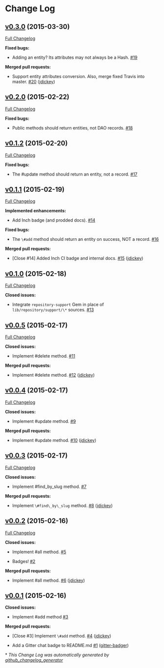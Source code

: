 # Change Log

## [v0.3.0](https://github.com/jdickey/repository-base/tree/v0.3.0) (2015-03-30)

[Full Changelog](https://github.com/jdickey/repository-base/compare/v0.2.0...v0.3.0)

**Fixed bugs:**

- Adding an entity? Its attributes may not always be a Hash. [\#19](https://github.com/jdickey/repository-base/issues/19)

**Merged pull requests:**

- Support entity attributes conversion. Also, merge fixed Travis into master. [\#20](https://github.com/jdickey/repository-base/pull/20) ([jdickey](https://github.com/jdickey))

## [v0.2.0](https://github.com/jdickey/repository-base/tree/v0.2.0) (2015-02-22)

[Full Changelog](https://github.com/jdickey/repository-base/compare/v0.1.2...v0.2.0)

**Fixed bugs:**

- Public methods should return entities, not DAO records. [\#18](https://github.com/jdickey/repository-base/issues/18)

## [v0.1.2](https://github.com/jdickey/repository-base/tree/v0.1.2) (2015-02-20)

[Full Changelog](https://github.com/jdickey/repository-base/compare/v0.1.1...v0.1.2)

**Fixed bugs:**

- The \#update method should return an entity, not a record. [\#17](https://github.com/jdickey/repository-base/issues/17)

## [v0.1.1](https://github.com/jdickey/repository-base/tree/v0.1.1) (2015-02-19)

[Full Changelog](https://github.com/jdickey/repository-base/compare/v0.1.0...v0.1.1)

**Implemented enhancements:**

- Add Inch badge \(and prodded docs\). [\#14](https://github.com/jdickey/repository-base/issues/14)

**Fixed bugs:**

- The `\#add` method should return an entity on success, NOT a record. [\#16](https://github.com/jdickey/repository-base/issues/16)

**Merged pull requests:**

- \[Close \#14\] Added Inch CI badge and internal docs. [\#15](https://github.com/jdickey/repository-base/pull/15) ([jdickey](https://github.com/jdickey))

## [v0.1.0](https://github.com/jdickey/repository-base/tree/v0.1.0) (2015-02-18)

[Full Changelog](https://github.com/jdickey/repository-base/compare/v0.0.5...v0.1.0)

**Closed issues:**

- Integrate `repository-support` Gem in place of `lib/repository/support/\*` sources. [\#13](https://github.com/jdickey/repository-base/issues/13)

## [v0.0.5](https://github.com/jdickey/repository-base/tree/v0.0.5) (2015-02-17)

[Full Changelog](https://github.com/jdickey/repository-base/compare/v0.0.4...v0.0.5)

**Closed issues:**

- Implement \#delete method. [\#11](https://github.com/jdickey/repository-base/issues/11)

**Merged pull requests:**

- Implement \#delete method. [\#12](https://github.com/jdickey/repository-base/pull/12) ([jdickey](https://github.com/jdickey))

## [v0.0.4](https://github.com/jdickey/repository-base/tree/v0.0.4) (2015-02-17)

[Full Changelog](https://github.com/jdickey/repository-base/compare/v0.0.3...v0.0.4)

**Closed issues:**

- Implement \#update method. [\#9](https://github.com/jdickey/repository-base/issues/9)

**Merged pull requests:**

- Implement \#update method. [\#10](https://github.com/jdickey/repository-base/pull/10) ([jdickey](https://github.com/jdickey))

## [v0.0.3](https://github.com/jdickey/repository-base/tree/v0.0.3) (2015-02-17)

[Full Changelog](https://github.com/jdickey/repository-base/compare/v0.0.2...v0.0.3)

**Closed issues:**

- Implement \#find\_by\_slug method. [\#7](https://github.com/jdickey/repository-base/issues/7)

**Merged pull requests:**

- Implement `\#find\_by\_slug` method. [\#8](https://github.com/jdickey/repository-base/pull/8) ([jdickey](https://github.com/jdickey))

## [v0.0.2](https://github.com/jdickey/repository-base/tree/v0.0.2) (2015-02-16)

[Full Changelog](https://github.com/jdickey/repository-base/compare/v0.0.1...v0.0.2)

**Closed issues:**

- Implement \#all method. [\#5](https://github.com/jdickey/repository-base/issues/5)

- Badges! [\#2](https://github.com/jdickey/repository-base/issues/2)

**Merged pull requests:**

- Implement \#all method. [\#6](https://github.com/jdickey/repository-base/pull/6) ([jdickey](https://github.com/jdickey))

## [v0.0.1](https://github.com/jdickey/repository-base/tree/v0.0.1) (2015-02-16)

**Closed issues:**

- Implement \#add method [\#3](https://github.com/jdickey/repository-base/issues/3)

**Merged pull requests:**

- \[Close \#3\] Implement `\#add` method. [\#4](https://github.com/jdickey/repository-base/pull/4) ([jdickey](https://github.com/jdickey))

- Add a Gitter chat badge to README.md [\#1](https://github.com/jdickey/repository-base/pull/1) ([gitter-badger](https://github.com/gitter-badger))



\* *This Change Log was automatically generated by [github_changelog_generator](https://github.com/skywinder/Github-Changelog-Generator)*